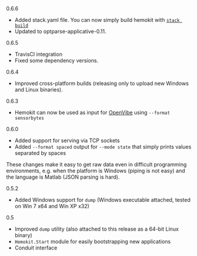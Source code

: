 0.6.6

  * Added stack.yaml file. You can now simply build hemokit with [`stack build`](https://github.com/commercialhaskell/stack/)
  * Updated to optparse-applicative-0.11.

0.6.5

  * TravisCI integration
  * Fixed some dependency versions.

0.6.4

  * Improved cross-platform builds (releasing only to upload new Windows and Linux binaries).

0.6.3

  * Hemokit can now be used as input for [OpenVibe](http://openvibe.inria.fr) using `--format sensorbytes`

0.6.0

  * Added support for serving via TCP sockets
  * Added `--format spaced` output for `--mode state` that simply prints values separated by spaces

  These changes make it easy to get raw data even in difficult programming environments, e.g. when the platform is Windows (piping is not easy) and the language is Matlab (JSON parsing is hard).

0.5.2

  * Added Windows support for `dump` (Windows executable attached, tested on Win 7 x64 and Win XP x32)

0.5

  * Improved `dump` utility (also attached to this release as a 64-bit Linux binary)
  * `Hemokit.Start` module for easily bootstrapping new applications
  * Conduit interface

